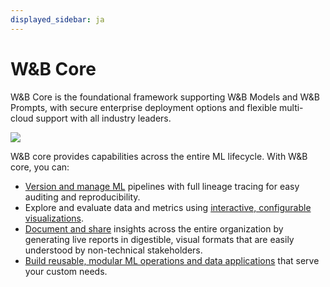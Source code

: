 ```yaml
---
displayed_sidebar: ja
---
```


# W&B Core
W&B Core is the foundational framework supporting W&B Models and W&B Prompts, with secure enterprise deployment options and flexible multi-cloud support with all industry leaders. 

![](/images/wb_marketing/wb_core.png)

W&B core provides capabilities across the entire ML lifecycle. With W&B core, you can:

- [Version and manage ML](./artifacts/intro.md) pipelines with full lineage tracing for easy auditing and reproducibility.
- Explore and evaluate data and metrics using [interactive, configurable visualizations](./tables/intro.md).
- [Document and share](./reports/intro.md) insights across the entire organization by generating live reports in digestible, visual formats that are easily understood by non-technical stakeholders.
- [Build reusable, modular ML operations and data applications](./weave/intro.md) that serve your custom needs.

